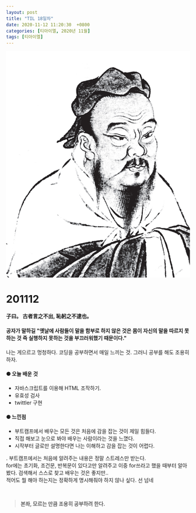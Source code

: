 ```yaml
---
layout: post
title: "TIL 18일차"
date: 2020-11-12 11:20:30  +0800
categories: [티아이엘, 2020년 11월]
tags: [티아이엘]
---
```


![image](/assets/img/sample/avatar.jpg)

# **201112**

#### **子曰。 古者言之不出, 恥躬之不逮也。**

#### **공자가 말하길 "옛날에 사람들이 말을 함부로 하지 않은 것은 몸이 자신의 말을 따르지 못하는 것 즉 실행하지 못하는 것을 부끄러워했기 때문이다."**

나는 게으르고 멍청하다. 코딩을 공부하면서 매일 느끼는 것. 그러니 공부를 해도 조용히 하자.

#### **⚈ 오늘 배운 것**

- 자바스크립트를 이용해 HTML 조작하기.
- 유효성 검사
- twittler 구현

#### **⚈ 느낀점**

- 부트캠프에서 배우는 모든 것은 처음에 감을 잡는 것이 제일 힘들다.
- 직접 해보고 눈으로 봐야 배우는 사람이라는 것을 느꼈다.
- 시작부터 글로만 설명한다면 나는 이해하고 감을 잡는 것이 어렵다.

.
부트캠프에서는 처음에 알려주는 내용은 정말 스트레스만 받는다.  
for에는 초기화, 조건문, 반복문이 있다고만 알려주고 이중 for쓰라고 했을 때부터 알아봤다. 검색해서 스스로 찾고 배우는 것은 좋지만..  
적어도 뭘 해야 하는지는 정확하게 명시해줘야 하지 않나 싶다. 선 넘네

<br>

> **본좌, 모르는 만큼 조용히 공부하려 한다.**
